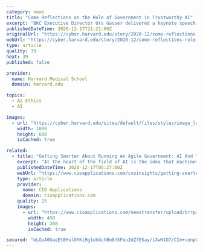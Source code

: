 ```yaml
---
category: news
title: "Some Reflections on the Role of Government in Trustworthy AI"
excerpt: "BKC Executive Director Urs Gasser delivered a keynote speech at Lanzamiento de la Ética de la Inteligencia Artifical en Colombia (“Launch of Ethics of Artificial Intelligence in Colombia”) about the role governments can play in promoting trustworthy AI systems."
publishedDateTime: 2020-12-17T21:21:00Z
originalUrl: "https://cyber.harvard.edu/story/2020-12/some-reflections-role-government-trustworthy-ai"
webUrl: "https://cyber.harvard.edu/story/2020-12/some-reflections-role-government-trustworthy-ai"
type: article
quality: 39
heat: 39
published: false

provider:
  name: Harvard Medical School
  domain: harvard.edu

topics:
  - AI Ethics
  - AI

images:
  - url: "https://cyber.harvard.edu/sites/default/files/styles/image_large/public/2020-12/ColombiaEvent.jpg?h=23b8e2ce&itok=VBTQIPae"
    width: 1000
    height: 600
    isCached: true

related:
  - title: "Getting Smarter About Running An Agile Government: AI And The Next Wave Of American Innovation"
    excerpt: "At the heart of the field of AI is the idea that machines can be used to simulate human intelligence. Since its introduction by Alan Turing in the 1940s, AI has attracted the interest and funding of the federal government and the private sector."
    publishedDateTime: 2020-12-17T05:27:00Z
    webUrl: "https://www.cioapplications.com/cxoinsights/getting-smarter-about-running-an-agile-government-ai-and-the-next-wave-of-american-innovation-nid-6946.html"
    type: article
    provider:
      name: CIO Applications
      domain: cioapplications.com
    quality: 25
    images:
      - url: "https://www.cioapplications.com/newstransfer/upload/brrp2436.jpg"
        width: 450
        height: 308
        isCached: true

secured: "mLGuA0UaeEt0HulOYKi9g1ohGchBm8h5Feu2dZfESay/iXwN1O7/CIm+cenpGh2IGGtaLZaejYomzDlqirF2bZqoJIzkNAx5zMfRPHovH100X7go7lc36/n292g6zD3YOcXVqqMCk1ZfkpfY4R+J5m7cc4CrpTJ3952bdTnQIyTu7tmCpZz4jYajKBOv82/haK5kklIII9kfb8/06ZzraoeeaTr7W8W3pvllSOuWZl8Y5pg4SrQzGDzGgc8NlS7j2T8icbXTRUpGXDprWC96x84hyBapNQfew7QeowBwSEceP+nMDG4SCcJZ+wgElP+eXS+Qj7henR3OwonXhpU8Hlp10ovQ8p0wSOv9+aaQSIc=;F922vlbjZhzbFDo2Au9C4Q=="
---
```


